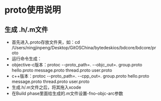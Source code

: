 #  proto使用说明

## 生成 .h/.m文件

- 首先进入.proto存放文件夹，如：cd /Users/ningjinpeng/Desktop/GitOSChina/bytedeskios/bdcore/bdcore/proto
- 运行命令生成：
- objective-c版本：protoc --proto_path=. --objc_out=. group.proto hello.proto message.proto thread.proto user.proto
- c++版本：protoc --proto_path=. --cpp_out=. group.proto hello.proto message.proto thread.proto user.proto
- 生成.h/.m文件之后，将其拖入xcode
- 在Build phase里面给生成的.m文件设置-fno-objc-arc参数
